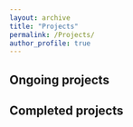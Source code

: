 ```yaml
---
layout: archive
title: "Projects"
permalink: /Projects/
author_profile: true
---
```


## Ongoing projects

## Completed projects